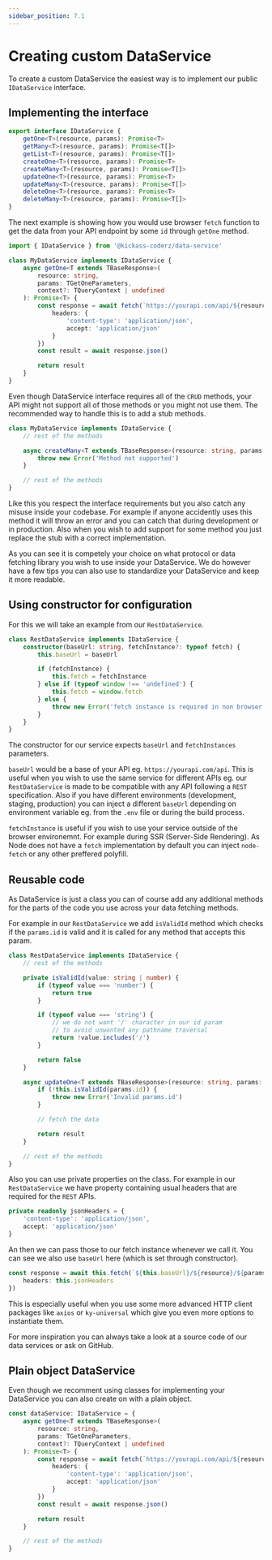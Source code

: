 ```yaml
---
sidebar_position: 7.1
---
```


# Creating custom DataService

To create a custom DataService the easiest way is to implement our public `IDataService` interface.

## Implementing the interface

```ts
export interface IDataService {
    getOne<T>(resource, params): Promise<T>
    getMany<T>(resource, params): Promise<T[]>
    getList<T>(resource, params): Promise<T[]>
    createOne<T>(resource, params): Promise<T>
    createMany<T>(resource, params): Promise<T[]>
    updateOne<T>(resource, params): Promise<T>
    updateMany<T>(resource, params): Promise<T[]>
    deleteOne<T>(resource, params): Promise<T>
    deleteMany<T>(resource, params): Promise<T[]>
}
```

The next example is showing how you would use browser `fetch` function to get the data from your API endpoint by some `id` through `getOne` method.

```ts
import { IDataService } from '@kickass-coderz/data-service'

class MyDataService implements IDataService {
    async getOne<T extends TBaseResponse>(
        resource: string,
        params: TGetOneParameters,
        context?: TQueryContext | undefined
    ): Promise<T> {
        const response = await fetch(`https://yourapi.com/api/${resource}/${params.id}`, {
            headers: {
                'content-type': 'application/json',
                accept: 'application/json'
            }
        })
        const result = await response.json()

        return result
    }
}
```

Even though DataService interface requires all of the `CRUD` methods, your API might not support all of those methods or you might not use them. The recommended way to handle this is to add a stub methods.

```ts
class MyDataService implements IDataService {
    // rest of the methods

    async createMany<T extends TBaseResponse>(resource: string, params: TCreateManyParameters): Promise<T[]> {
        throw new Error('Method not supported')
    }

    // rest of the methods
}
```

Like this you respect the interface requirements but you also catch any misuse inside your codebase. For example if anyone accidently uses this method it will throw an error and you can catch that during development or in production. Also when you wish to add support for some method you just replace the stub with a correct implementation.

As you can see it is competely your choice on what protocol or data fetching library you wish to use inside your DataService. We do however have a few tips you can also use to standardize your DataService and keep it more readable.

## Using constructor for configuration

For this we will take an example from our `RestDataService`.

```ts
class RestDataService implements IDataService {
    constructor(baseUrl: string, fetchInstance?: typeof fetch) {
        this.baseUrl = baseUrl

        if (fetchInstance) {
            this.fetch = fetchInstance
        } else if (typeof window !== 'undefined') {
            this.fetch = window.fetch
        } else {
            throw new Error('fetch instance is required in non browser environments')
        }
    }
}
```

The constructor for our service expects `baseUrl` and `fetchInstances` parameters.

`baseUrl` would be a base of your API eg. `https://yourapi.com/api`. This is useful when you wish to use the same service for different APIs eg. our `RestDataService` is made to be compatible with any API following a `REST` specification. Also if you have different environments (development, staging, production) you can inject a different `baseUrl` depending on environment variable eg. from the `.env` file or during the build process.

`fetchInstance` is useful if you wish to use your service outside of the browser environemnt. For example during SSR (Server-Side Rendering). As Node does not have a `fetch` implementation by default you can inject `node-fetch` or any other preffered polyfill.

## Reusable code

As DataService is just a class you can of course add any additional methods for the parts of the code you use across your data fetching methods.

For example in our `RestDataService` we add `isValidId` method which checks if the `params.id` is valid and it is called for any method that accepts this param.

```ts
class RestDataService implements IDataService {
    // rest of the methods

    private isValidId(value: string | number) {
        if (typeof value === 'number') {
            return true
        }

        if (typeof value === 'string') {
            // we do not want '/' character in our id param
            // to avoid unwanted any pathname traversal
            return !value.includes('/')
        }

        return false
    }

    async updateOne<T extends TBaseResponse>(resource: string, params: TUpdateOneParameters): Promise<T> {
        if (!this.isValidId(params.id)) {
            throw new Error('Invalid params.id')
        }

        // fetch the data

        return result
    }

    // rest of the methods
}
```

Also you can use private properties on the class. For example in our `RestDataService` we have property containing usual headers that are required for the `REST` APIs.

```ts
private readonly jsonHeaders = {
    'content-type': 'application/json',
    accept: 'application/json'
}
```

An then we can pass those to our fetch instance whenever we call it. You can see we also use `baseUrl` here (which is set through constructor).

```ts
const response = await this.fetch(`${this.baseUrl}/${resource}/${params.id}`, {
    headers: this.jsonHeaders
})
```

This is especially useful when you use some more advanced HTTP client packages like `axios` or `ky-universal` which give you even more options to instantiate them.

For more inspiration you can always take a look at a source code of our data services or ask on GitHub.

## Plain object DataService

Even though we recomment using classes for implementing your DataService you can also create on with a plain object.

```ts
const dataService: IDataService = {
    async getOne<T extends TBaseResponse>(
        resource: string,
        params: TGetOneParameters,
        context?: TQueryContext | undefined
    ): Promise<T> {
        const response = await fetch(`https://yourapi.com/api/${resource}/${params.id}`, {
            headers: {
                'content-type': 'application/json',
                accept: 'application/json'
            }
        })
        const result = await response.json()

        return result
    }

    // rest of the methods
}
```

